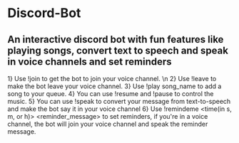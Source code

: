 # Discord-Bot
## An interactive discord bot with fun features like playing songs, convert text to speech and speak in voice channels and set reminders

1} Use !join to get the bot to join your voice channel. \n
2} Use !leave to make the bot leave your voice channel. 
3} Use !play song_name to add a song to your queue.
4} You can use !resume and !pause to control the music.
5} You can use !speak <speak> to convert your message from text-to-speech and make the bot say it in your voice channel 
6} Use !remindeme <time(in s, m, or h)> <reminder_message> to set reminders, if you're in a voice channel, the bot will join your voice channel and speak the reminder message.
